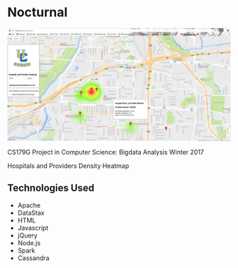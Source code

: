 # Nocturnal
![ss](misc/ss.png)

CS179G Project in Computer Science: Bigdata Analysis Winter 2017

Hospitals and Providers Density Heatmap

## Technologies Used ##

* Apache
* DataStax
* HTML
* Javascript
* jQuery
* Node.js
* Spark
* Cassandra
